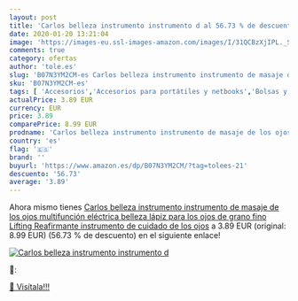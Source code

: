 ```yaml
---
layout: post
title: 'Carlos belleza instrumento instrumento d al 56.73 % de descuento'
date: 2020-01-20 13:21:04
image: 'https://images-eu.ssl-images-amazon.com/images/I/31QCBzXjIPL._SL400_.jpg'
comments: true
category: ofertas
author: 'tole.es'
slug: 'B07N3YM2CM-es Carlos belleza instrumento instrumento de masaje de los...'
sku: 'B07N3YM2CM-es'
tags: [ 'Accesorios','Accesorios para portátiles y netbooks','Bolsas y fundas para portátiles y netbooks','Informática','Mochilas para portátiles y netbooks','lápiz', ]
actualPrice: 3.89 EUR
currency: EUR
price: 3.89
comparePrice: 8.99 EUR
prodname: 'Carlos belleza instrumento instrumento de masaje de los ojos multifunción eléctrica belleza lápiz para los ojos de grano fino  Lifting Reafirmante instrumento de cuidado de los ojos'
country: 'es'
flag: '🇪🇸'
brand: ''
buyurl: 'https://www.amazon.es/dp/B07N3YM2CM/?tag=tolees-21'
descuento: '56.73'
average: '3.89'
---
```


Ahora mismo tienes [Carlos belleza instrumento instrumento de masaje de los ojos multifunción eléctrica belleza lápiz para los ojos de grano fino  Lifting Reafirmante instrumento de cuidado de los ojos](https://www.amazon.es/dp/B07N3YM2CM/?tag=tolees-21) a 3.89 EUR (original: 8.99 EUR) (56.73 %  de descuento) en el siguiente enlace!

[![Carlos belleza instrumento instrumento d](https://images-eu.ssl-images-amazon.com/images/I/31QCBzXjIPL._SL400_.jpg)](https://www.amazon.es/dp/B07N3YM2CM/?tag=tolees-21)

🔎:


[🛒 Visítala!!!](https://www.amazon.es/dp/B07N3YM2CM/?tag=tolees-21)
